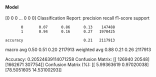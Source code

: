 #### Model
[0 0 0 ... 0 0 0]
Classification Report:
              precision    recall  f1-score   support

           0       0.07      0.86      0.13    147488
           1       0.94      0.16      0.27   1970425

    accuracy                           0.21   2117913
   macro avg       0.50      0.51      0.20   2117913
weighted avg       0.88      0.21      0.26   2117913

Accuracy: 0.20524639114071258
Confusion Matrix:
[[ 126940   20548]
 [1662671  307754]]
Confusion Matrix (%):
[[ 5.99363619  0.97020038]
 [78.5051605  14.53100293]]
